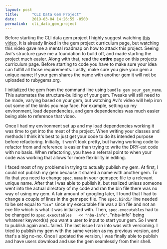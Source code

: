 ```yaml
---
layout: post
title:      "CLI Data Gem Project"
date:       2019-03-04 14:26:55 -0500
permalink:  cli_data_gem_project
---
```



Before starting the CLI data gem project I highly suggest watching [this video](https://www.youtube.com/watch?v=_lDExWIhYKI). It is already linked in the gem project curriculum page, but watching this video gave me a mental roadmap on how to attack this project. Seeing Avi's structure gave me a foundation to build off, and made starting the project much easier. Along with that, read the **entire** page on this projects curriculum page. Before starting to code you have to make sure your idea can fulfill all those requirements. Lastly, make sure you give your gem a unique name; if your gem shares the name with another gem it will not be uploaded to rubygems.org.

I initialized the gem from the command line using `bundle gem your_gem_name`. This automates the structure-building of your gem. Tweaks will still need to be made, varying based on your gem, but watching Avi's video will help iron out some of the kinks you may face. For example, setting up my environment, load dependencies, and gem dependencies was much easier being able to reference that video. 

Once I had my environment set up and my load dependencies working it was time to get into the meat of the project. When writing your classes and methods I think it's best to just get your code to do its intended purpose before refactoring. Initially, it won't look pretty, but having working code to refactor from and reference is easier than trying to write the DRY-est code with no basis. When refactoring, you have a referral point to when your code was working that allows for more flexibility in editing.

I faced most of my problems in trying to actually publish my gem. At first, I could not publish my gem because it shared a name with another gem. To fix that you need to change `spec.name` in your gemspec file to a relevant unique name. After that I was able to publish it, but realized unless someone went into the actual directory of my code and ran the bin file there was no way of using my gem. A fair amount of googling later, I found that I had to change a couple of lines in the gemspec file. The `spec.bindir` line needed to be set equal to `"bin"` since my executable file was a bin file and not an exe file which is what it was initialized with. Then, `spec.executables` had to be changed to `spec.executables   << "nba-info"`, "nba-info" being whatever keyword(s) you want a user to input to start your gem. So I went to publish again and...failed. The last issue I ran into was with versioning. I tried to publish my gem with the same version as my previous version, and that's a big no-no. Once I updated the version, I was finally able to publish and have users download and use the gem seamlessly from their shell. 
